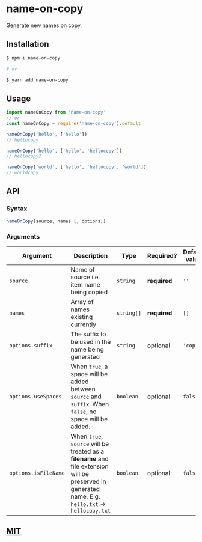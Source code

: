 # name-on-copy

Generate new names on copy.

## Installation

```sh
$ npm i name-on-copy

# or

$ yarn add name-on-copy

```

## Usage

```ts
import nameOnCopy from 'name-on-copy'
// or
const nameOnCopy = require('name-on-copy').default

nameOnCopy('hello', ['hello'])
// hellocopy

nameOnCopy('hello', ['hello', 'hellocopy'])
// hellocopy2

nameOnCopy('world', ['hello', 'hellocopy', 'world'])
// worldcopy
```

## API

### Syntax

```ts
nameOnCopy(source, names [, options])
```

### Arguments

| Argument             | Description                                                                                                                                         | Type       | Required?    | Default value |
| -------------------- | --------------------------------------------------------------------------------------------------------------------------------------------------- | ---------- | ------------ | ------------- |
| `source`             | Name of source i.e. item name being copied                                                                                                          | `string`   | **required** | `''`          |
| `names`              | Array of names existing currently                                                                                                                   | `string[]` | **required** | `[]`          |
| `options.suffix`     | The suffix to be used in the name being generated                                                                                                   | `string`   | optional     | `'copy'`      |
| `options.useSpaces`  | When `true`, a space will be added between `source` and `suffix`. When `false`, no space will be added.                                             | `boolean`  | optional     | `false`       |
| `options.isFileName` | When `true`, `source` will be treated as a **filename** and file extension will be preserved in generated name. E.g. `hello.txt` -> `hellocopy.txt` | `boolean`  | optional     | `false`       |

## [MIT](https://github.com/ajeetshah/name-on-copy/blob/main/LICENSE)
